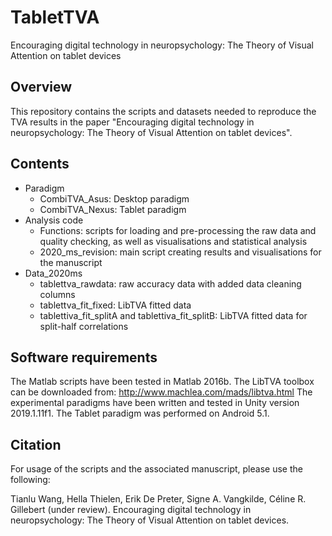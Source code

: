 # TabletTVA
Encouraging digital technology in neuropsychology: The Theory of Visual Attention on tablet devices

## Overview
This repository contains the scripts and datasets needed to reproduce the TVA results in the paper "Encouraging digital technology in neuropsychology: The Theory of Visual Attention on tablet devices". 

## Contents
* Paradigm
  * CombiTVA_Asus:  Desktop paradigm
  * CombiTVA_Nexus: Tablet paradigm
* Analysis code
  * Functions: scripts for loading and pre-processing the raw data and quality checking, as well as visualisations and statistical analysis
  * 2020_ms_revision: main script creating results and visualisations for the manuscript
* Data_2020ms
  * tablettva_rawdata: raw accuracy data with added data cleaning columns 
  * tablettva_fit_fixed: LibTVA fitted data
  * tablettiva_fit_splitA and tablettiva_fit_splitB: LibTVA fitted data for split-half correlations

## Software requirements
The Matlab scripts have been tested in Matlab 2016b. The LibTVA toolbox can be downloaded from: http://www.machlea.com/mads/libtva.html
The experimental paradigms have been written and tested in Unity version 2019.1.11f1. The Tablet paradigm was performed on Android 5.1.

## Citation
For usage of the scripts and the associated manuscript, please use the following:

Tianlu Wang, Hella Thielen, Erik De Preter, Signe A. Vangkilde, Céline R. Gillebert (under review). Encouraging digital technology in neuropsychology: The Theory of Visual Attention on tablet devices.
